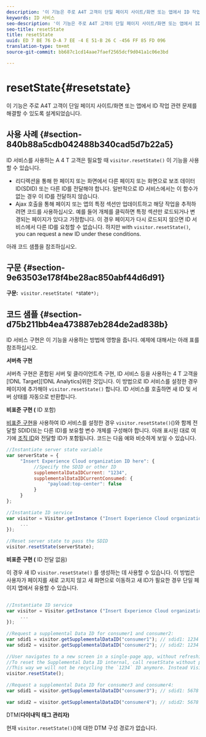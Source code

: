 ```yaml
---
description: '이 기능은 주로 A4T 고객이 단일 페이지 사이트/화면 또는 앱에서 ID 작업 관련 문제를 해결할 수 있도록 설계되었습니다. '
keywords: ID 서비스
seo-description: '이 기능은 주로 A4T 고객이 단일 페이지 사이트/화면 또는 앱에서 ID 작업 관련 문제를 해결할 수 있도록 설계되었습니다. '
seo-title: resetState
title: resetState
uuid: ED 7 BE 76 D-A 7 EE -4 E 51-B 26 C -456 FF 85 FD 096
translation-type: tm+mt
source-git-commit: bb687c1cd14aae7faef2565dcf9d041a1c06e3bd

---
```



# resetState{#resetstate}

이 기능은 주로 A4T 고객이 단일 페이지 사이트/화면 또는 앱에서 ID 작업 관련 문제를 해결할 수 있도록 설계되었습니다. 

## 사용 사례 {#section-840b88a5cdb042488b340cad5d7b22a5}

ID 서비스를 사용하는 A 4 T 고객은 필요할 때 `visitor.resetState()` 이 기능을 사용할 수 있습니다.

* 리디렉션을 통해 한 페이지 또는 화면에서 다른 페이지 또는 화면으로 보조 데이터 ID(SDID) 또는 다른 ID를 전달해야 합니다. 일반적으로 ID 서비스에서는 이 함수가 없는 경우 이 ID를 전달하지 않습니다.
* Ajax 호출을 통해 페이지 또는 앱의 특정 섹션만 업데이트하고 해당 작업을 추적하려면 코드를 사용하십시오. 예를 들어 개체를 클릭하면 특정 섹션만 로드되거나 변경되는 페이지가 있다고 가정합니다. 이 경우 페이지가 다시 로드되지 않으면 ID 서비스에서 다른 ID를 요청할 수 없습니다. 하지만 with `visitor.resetState()`, you can request a new ID under these conditions.

아래 코드 샘플을 참조하십시오.

## 구문 {#section-9e63503e178f4be28ac850abf44d6d91}

**구문:**` visitor.resetState( *`state`*);`

## 코드 샘플 {#section-d75b211bb4ea473887eb284de2ad838b}

ID 서비스 구현은 이 기능을 사용하는 방법에 영향을 줍니다. 예제에 대해서는 아래 표를 참조하십시오.

**서버측 구현**

서버측 구현은 혼합된 서버 및 클라이언트측 구현, ID 서비스 등을 사용하는 4 T 고객을 [!DNL Target][!DNL Analytics]위한 것입니다. 이 방법으로 ID 서비스를 설정한 경우 페이지에 추가해야 `visitor.resetState()` 합니다. ID 서비스를 호출하면 새 ID 및 서버 상태를 자동으로 반환합니다.

**비표준 구현 (** ID 포함)

[비표준 구현](../../mcvid-implementation-guides/mcvid-implementation-guides.md#section-2c4f2db1f9704315a7cccab6d2e07113)을 사용하여 ID 서비스를 설정한 경우 `visitor.resetState()`()와 함께 전달할 SDID(또는 다른 ID)를 보유할 변수 개체를 구성해야 합니다. 아래 표시된 대로 여기에 [조직 ID](../../mcvid-reference/mcvid-requirements.md#section-a02f537129a64ffbb690d5738d360c26)와 전달할 ID가 포함됩니다. 코드는 다음 예와 비슷하게 보일 수 있습니다.

```js
//Instantiate server state variable 
var serverState = { 
     "Insert Experience Cloud organization ID here": { 
          //Specify the SDID or other ID 
          supplementalDataIDCurrent: "1234", 
          supplementalDataIDCurrentConsumed: { 
               "payload:top-center": false 
          } 
     } 
}; 
 
//Instantiate ID service 
var visitor = Visitor.getInstance ("Insert Experience Cloud organization ID here", { 
     ... 
}); 
 
//Reset server state to pass the SDID 
visitor.resetState(serverState);
```

**비표준 구현 (** ID 전달 없음)

이 경우 새 ID `visitor.resetState()` 를 생성하는 데 사용할 수 있습니다. 이 방법은 사용자가 페이지를 새로 고치지 않고 새 화면으로 이동하고 새 ID가 필요한 경우 단일 페이지 앱에서 유용할 수 있습니다.

```js
 
//Instantiate ID service 
var visitor = Visitor.getInstance ("Insert Experience Cloud organization ID here", { 
     ... 
}); 
 
//Request a supplemental Data ID for consumer1 and consumer2: 
var sdid1 = visitor.getSupplementalDataID("consumer1"); // sdid1: 1234 
var sdid2 = visitor.getSupplementalDataID("consumer2"); // sdid2: 1234 
 
//User navigates to a new screen in a single-page app, without refreshing the page. 
//To reset the Supplemental Data ID internal, call resetState without passing any parameters. 
//This way we will not be recycling the `1234` ID anymore. Instead Visitor will generate a new supplemental Data ID going forward. 
visitor.resetState(); 
 
//Request a supplemental Data ID for consumer3 and consumer4: 
var sdid1 = visitor.getSupplementalDataID("consumer3"); // sdid1: 5678 
 
var sdid2 = visitor.getSupplementalDataID("consumer4"); // sdid2: 5678
```

DTM(**다이내믹 태그 관리자)**

현재 `visitor.resetState()`()에 대한 DTM 구성 경로가 없습니다.
